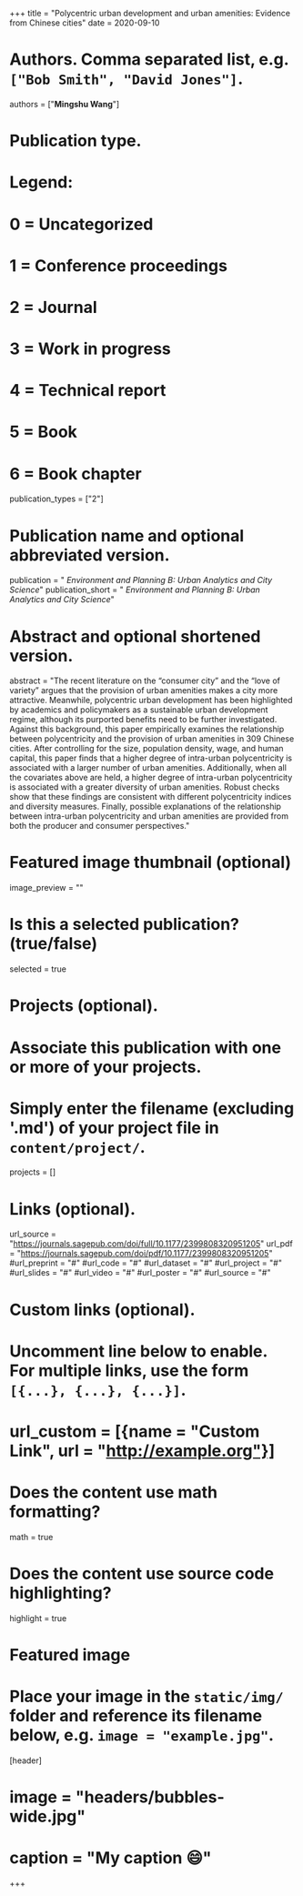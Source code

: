 +++
title = "Polycentric urban development and urban amenities: Evidence from Chinese cities"
date = 2020-09-10

# Authors. Comma separated list, e.g. `["Bob Smith", "David Jones"]`.
authors = ["**Mingshu Wang**"]

# Publication type.
# Legend:
# 0 = Uncategorized
# 1 = Conference proceedings
# 2 = Journal
# 3 = Work in progress
# 4 = Technical report
# 5 = Book
# 6 = Book chapter
publication_types = ["2"]

# Publication name and optional abbreviated version.
publication = " *Environment and Planning B: Urban Analytics and City Science*"
publication_short = " *Environment and Planning B: Urban Analytics and City Science*"

# Abstract and optional shortened version.
abstract = "The recent literature on the “consumer city” and the “love of variety” argues that the provision of urban amenities makes a city more attractive. Meanwhile, polycentric urban development has been highlighted by academics and policymakers as a sustainable urban development regime, although its purported benefits need to be further investigated. Against this background, this paper empirically examines the relationship between polycentricity and the provision of urban amenities in 309 Chinese cities. After controlling for the size, population density, wage, and human capital, this paper finds that a higher degree of intra-urban polycentricity is associated with a larger number of urban amenities. Additionally, when all the covariates above are held, a higher degree of intra-urban polycentricity is associated with a greater diversity of urban amenities. Robust checks show that these findings are consistent with different polycentricity indices and diversity measures. Finally, possible explanations of the relationship between intra-urban polycentricity and urban amenities are provided from both the producer and consumer perspectives."

# Featured image thumbnail (optional)
image_preview = ""

# Is this a selected publication? (true/false)
selected = true

# Projects (optional).
#   Associate this publication with one or more of your projects.
#   Simply enter the filename (excluding '.md') of your project file in `content/project/`.

projects = []

# Links (optional).
url_source = "https://journals.sagepub.com/doi/full/10.1177/2399808320951205"
url_pdf = "https://journals.sagepub.com/doi/pdf/10.1177/2399808320951205"
#url_preprint = "#"
#url_code = "#"
#url_dataset = "#"
#url_project = "#"
#url_slides = "#"
#url_video = "#"
#url_poster = "#"
#url_source = "#"

# Custom links (optional).
#   Uncomment line below to enable. For multiple links, use the form `[{...}, {...}, {...}]`.
# url_custom = [{name = "Custom Link", url = "http://example.org"}]

# Does the content use math formatting?
math = true

# Does the content use source code highlighting?
highlight = true

# Featured image
# Place your image in the `static/img/` folder and reference its filename below, e.g. `image = "example.jpg"`.
[header]
# image = "headers/bubbles-wide.jpg"
# caption = "My caption :smile:"

+++

